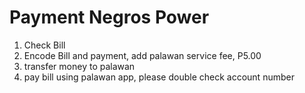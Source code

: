 # Payment Negros Power

1. Check Bill
2. Encode Bill and payment, add palawan service fee, P5.00
3. transfer money to palawan
4. pay bill using palawan app, please double check account number
